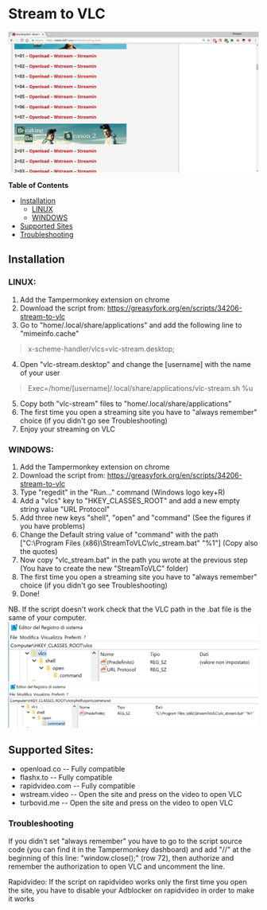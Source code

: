 # Stream to VLC

![alt text](https://github.com/giuseppe-dandrea/Stream-to-VLC/blob/master/img/StreamToVLC.gif "screen1")

**Table of Contents**

- [Installation](#installation)
	- [LINUX](#linux)
	- [WINDOWS](#windows)
- [Supported Sites](#supported-sites)
- [Troubleshooting](#troubleshooting)

## Installation

### LINUX:

1. Add the Tampermonkey extension on chrome
2. Download the script from: <https://greasyfork.org/en/scripts/34206-stream-to-vlc>
3. Go to "home/.local/share/applications" and add the following line to "mimeinfo.cache"
> x-scheme-handler/vlcs=vlc-stream.desktop;
4. Open "vlc-stream.desktop" and change the [username] with the name of your user
> Exec=/home/[username]/.local/share/applications/vlc-stream.sh %u
5. Copy both "vlc-stream" files to "home/.local/share/applications"
6. The first time you open a streaming site you have to "always remember" choice (if you didn't go see Troubleshooting)
7. Enjoy your streaming on VLC

### WINDOWS:

1. Add the Tampermonkey extension on chrome
2. Download the script from: <https://greasyfork.org/en/scripts/34206-stream-to-vlc>
3. Type "regedit" in the "Run..." command (Windows logo key+R)
4. Add a "vlcs" key to "HKEY_CLASSES_ROOT" and add a new empty string value "URL Protocol"
5. Add three new  keys "shell", "open" and "command" (See the figures if you have problems) 
6. Change the Default string value of "command" with the path ["C:\Program Files (x86)\StreamToVLC\vlc_stream.bat" "%1"] (Copy also the quotes)
7. Now copy "vlc_stream.bat" in the path you wrote at the previous step (You have to create the new "StreamToVLC" folder)
8. The first time you open a streaming site you have to "always remember" choice (if you didn't go see Troubleshooting)
9. Done! 

NB. If the script doesn't work check that the VLC path in the .bat file is the same of your computer. 
![alt text](https://github.com/giuseppe-dandrea/Stream-to-VLC/blob/master/img/screen1.png "screen1")
![alt text](https://github.com/giuseppe-dandrea/Stream-to-VLC/blob/master/img/screen2.png "screen2")

## Supported Sites:

* openload.co 	-- Fully compatible
* flashx.to	-- Fully compatible
* rapidvideo.com	-- Fully compatible
* wstream.video	-- Open the site and press on the video to open VLC
* turbovid.me 	-- Open the site and press on the video to open VLC

### Troubleshooting

If you didn't set "always remember" you have to go to the script source code (you can find it in the Tampermonkey dashboard) and add "//" at the beginning of this line: "window.close();" (row 72), then authorize and remember the authorization to open VLC and uncomment the line.

Rapidvideo:
If the script on rapidvideo works only the first time you open the site, you have to disable your Adblocker on rapidvideo in order to make it works
